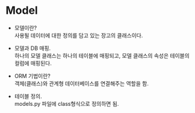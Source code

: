 # Model

- 모델이란?  
사용될 데이터에 대한 정의를 담고 있는 장고의 클래스이다.

- 모델과 DB 매핑.  
하나의 모델 클래스는 하나의 테이블에 매핑되고, 모델 클래스의 속성은 테이블의 컬럼에 매핑된다.

- ORM 기법이란?  
객체(클래스)와 관계형 데이터베이스를 연결해주는 역할을 함.

- 테이블 정의.  
models.py 파일에 class형식으로 정의하면 됨.